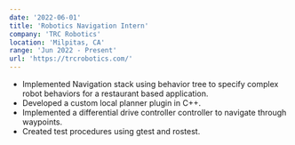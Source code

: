 ```yaml
---
date: '2022-06-01'
title: 'Robotics Navigation Intern'
company: 'TRC Robotics'
location: 'Milpitas, CA'
range: 'Jun 2022 - Present'
url: 'https://trcrobotics.com/'
---
```


- Implemented Navigation stack using behavior tree to specify complex robot behaviors for a restaurant based application.
- Developed a custom local planner plugin in C++.
- Implemented a differential drive controller controller to navigate through waypoints.
- Created test procedures using gtest and rostest.
